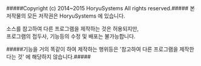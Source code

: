 #####Copyright (c) 2014~2015 HoryuSystems All rights reserved.#####
본 저작물의 모든 저작권은 HoryuSystems 에 있습니다.

소스를 참고하여 다른 프로그램을 제작하는 것은 허용되지만,<br>
프로그램의 접두사, 기능등의 수정 및 배포는 불가능합니다.

#####기능을 거의 똑같이 하여 제작하는 행위등은 '참고하여 다른 프로그램을 제작한다는 것' 에 해당하지 않습니다.#####
